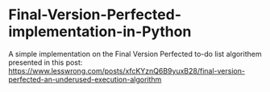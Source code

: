 # Final-Version-Perfected-implementation-in-Python
A simple implementation on the Final Version Perfected to-do list algorithem presented in this post:
https://www.lesswrong.com/posts/xfcKYznQ6B9yuxB28/final-version-perfected-an-underused-execution-algorithm
